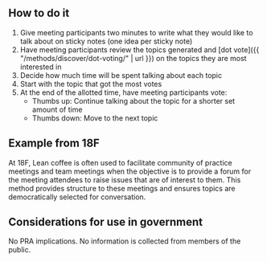 ## How to do it

1. Give meeting participants two minutes to write what they would like to talk about on sticky notes (one idea per sticky note)
1. Have meeting participants review the topics generated and [dot vote]({{ "/methods/discover/dot-voting/" | url }}) on the topics they are most interested in
1. Decide how much time will be spent talking about each topic
1. Start with the topic that got the most votes
1. At the end of the allotted time, have meeting participants vote:
    - Thumbs up: Continue talking about the topic for a shorter set amount of time
    - Thumbs down: Move to the next topic

<section class="method--section method--section--18f-example" markdown="1" >

## Example from 18F

At 18F, Lean coffee is often used to facilitate community of practice meetings and team meetings when the objective is to provide a forum for the meeting attendees to raise issues that are of interest to them. This method provides structure to these meetings and ensures topics are democratically selected for conversation.

</section>

<section class="method--section method--section--government-considerations" markdown="1" >

## Considerations for use in government

No PRA implications. No information is collected from members of the public.

</section>
